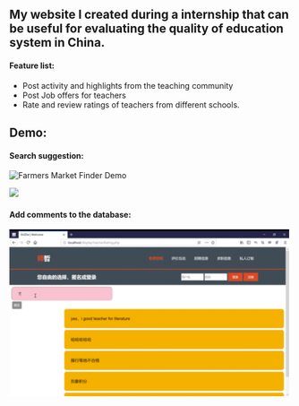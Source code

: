 ## My website I created during a internship that can be useful for evaluating the quality of education system in China.

#### Feature list: 
 - Post activity and highlights from the teaching community
 - Post Job offers for teachers
 - Rate and review ratings of teachers from different schools. 


## Demo:
#### Search suggestion: 
![Farmers Market Finder Demo](img/searchSuggestion.gif)



<img src="img/searchSuggestion.gif" width=500>
 
#### Add comments to the database: 
<img src="img/addComment.gif" width=500>

 